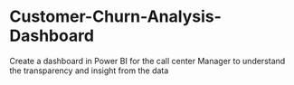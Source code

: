 # Customer-Churn-Analysis-Dashboard
Create a dashboard in Power BI for the call center Manager to understand the transparency and insight from the data
